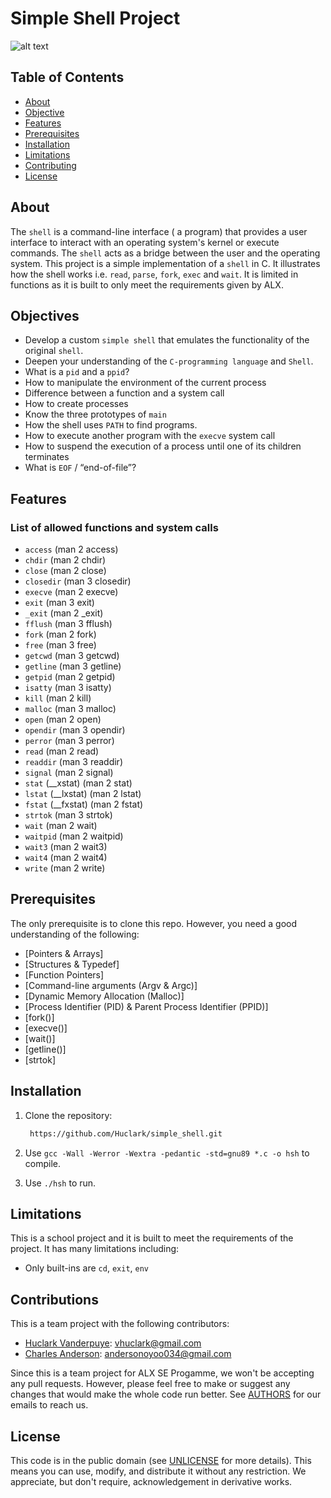 # Simple Shell Project
![alt text](https://s3.amazonaws.com/intranet-projects-files/holbertonschool-low_level_programming/235/shell.jpeg)

## Table of Contents
- [About](#about)
- [Objective](#objective)
- [Features](#features)
- [Prerequisites](#prerequisites)
- [Installation](#installation)
- [Limitations](#limitations)
- [Contributing](#contributing)
- [License](#license)

## About
The `shell` is a command-line interface ( a program) that provides a user interface to interact with an operating system's kernel or execute commands. The `shell` acts as a bridge between the user and the operating system.
This project is a simple implementation of a `shell` in C. It illustrates how the shell works i.e. `read`, `parse`, `fork`, `exec` and `wait`. It is limited in functions as it is built to only meet the requirements given by ALX.

## Objectives
- Develop a custom `simple shell` that emulates the functionality
of the original `shell`.
- Deepen your understanding of the `C-programming language` and `Shell`.
- What is a `pid` and a `ppid`?
- How to manipulate the environment of the current process
- Difference between a function and a system call
- How to create processes
- Know the three prototypes of `main`
- How the shell uses `PATH` to find programs.
- How to execute another program with the `execve` system call
- How to suspend the execution of a process until one of its children terminates
- What is `EOF` / “end-of-file”?

## Features
### List of allowed functions and system calls
- `access` (man 2 access)
- `chdir` (man 2 chdir)
- `close` (man 2 close)
- `closedir` (man 3 closedir)
- `execve` (man 2 execve)
- `exit` (man 3 exit)
- `_exit` (man 2 _exit)
- `fflush` (man 3 fflush)
- `fork` (man 2 fork)
- `free` (man 3 free)
- `getcwd` (man 3 getcwd)
- `getline` (man 3 getline)
- `getpid` (man 2 getpid)
- `isatty` (man 3 isatty)
- `kill` (man 2 kill)
- `malloc` (man 3 malloc)
- `open` (man 2 open)
- `opendir` (man 3 opendir)
- `perror` (man 3 perror)
- `read` (man 2 read)
- `readdir` (man 3 readdir)
- `signal` (man 2 signal)
- `stat` (__xstat) (man 2 stat)
- `lstat` (__lxstat) (man 2 lstat)
- `fstat` (__fxstat) (man 2 fstat)
- `strtok` (man 3 strtok)
- `wait` (man 2 wait)
- `waitpid` (man 2 waitpid)
- `wait3` (man 2 wait3)
- `wait4` (man 2 wait4)
- `write` (man 2 write)

## Prerequisites
The only prerequisite is to clone this repo. However, you need a good understanding of the following:
- [Pointers & Arrays]
- [Structures & Typedef]
- [Function Pointers]
- [Command-line arguments (Argv & Argc)]
- [Dynamic Memory Allocation (Malloc)]
- [Process Identifier (PID) & Parent Process Identifier (PPID)]
- [fork()]
- [execve()]
- [wait()]
- [getline()]
- [strtok]

## Installation
1. Clone the repository:

   ```bash
	https://github.com/Huclark/simple_shell.git

2. Use `gcc -Wall -Werror -Wextra -pedantic -std=gnu89 *.c -o hsh` to compile.

3. Use `./hsh` to run.


## Limitations
This is a school project and it is built to meet the requirements of the project. It has many limitations including:
- Only built-ins are `cd`, `exit`, `env`

## Contributions
This is a team project with the following contributors:
  - [Huclark Vanderpuye](https://github.com/Huclark): vhuclark@gmail.com <br/>
  - [Charles Anderson](https://github.com/Charles130-Anderson): andersonoyoo034@gmail.com

Since this is a team project for ALX SE Progamme, we won't be accepting any pull requests. However, please feel free to make or suggest any changes that would make the whole code run better. See [AUTHORS](AUTHORS) for our emails to reach us.

## License
This code is in the public domain (see [UNLICENSE](UNLICENSE) for more details). This means you can use, modify, and distribute it without any restriction. We appreciate, but don't require, acknowledgement in derivative works.
